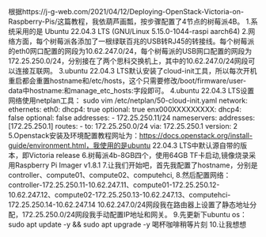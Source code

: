 根据https://j-g-web.com/2021/04/12/Deploying-OpenStack-Victoria-on-Raspberry-Pis/这篇教程，我依葫芦画瓢，按步骤配置了4节点的树莓派4B。
1.系统采用的是 Ubuntu 22.04.3 LTS (GNU/Linux 5.15.0-1044-raspi aarch64)
2.网络方面，每个树莓派各添加了一根绿联百兆的USB转RJ45的转接线。每个树莓派的eth0网口配置的网段为10.62.247.0/24，每个树莓派的USB网口配置的网段为172.25.250.0/24，分别接在了两个思科交换机上，其中的10.62.247.0/24网段可以连接互联网。
3.ubuntu 22.04.3 LTS默认安装了cloud-init工具，所以每次开机重启都会重置hostname和/etc/hosts，这个只需要修改/boot/firmware/user-data中hostname:和manage_etc_hosts:字段即可。
4.ubuntu 22.04.3 LTS设置网络使用netplan工具：
sudo vim /etc/netplan/50-cloud-init.yaml
  network:
    ethernets:
        eth0:
            dhcp4: true
            optional: true
        enx000XXXXXXXXX:
            dhcp4: false
            optional: false
            addresses:
              - 172.25.250.11/24
            nameservers:
              addresses: [172.25.250.1]
            routes:
              - to: 172.25.250.0/24
                via: 172.25.250.1
    version: 2
5.Openstack安装及环境配置教程网址为：https://docs.openstack.org/install-guide/environment.html，我使用的是ubuntu 22.04.3 LTS中默认源自带的版本，即Victoria release
6.树莓派4b-8GB四个，使用64GB TF卡启动,镜像烧录采用Raspberry Pi Imager v1.8.1
7.让我们开始吧，首先我配置了hostname，分别是controller、compute01、compute02、computehci,
8.然后配置网络：controller-172.25.250.11-10.62.247.11、compute01-172.25.250.12-10.62.247.12、compute02-172.25.250.13-10.62.247.13、computehci-172.25.250.14-10.62.247.14
10.62.247.0/24网段我在路由器上设置了静态地址分配，172.25.250.0/24网段我手动配置IP地址和网关。
9.先更新下ubuntu os：
sudo apt update -y && sudo apt upgrade -y
喝杯咖啡稍等片刻
10.让我想想
